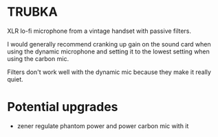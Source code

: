 # TRUBKA
XLR lo-fi microphone from a vintage handset with passive filters.

I would generally recommend cranking up gain on the sound card when using the dynamic microphone and setting it to the lowest setting when using the carbon mic.

Filters don't work well with the dynamic mic because they make it really quiet.

# Potential upgrades
* zener regulate phantom power and power carbon mic with it
